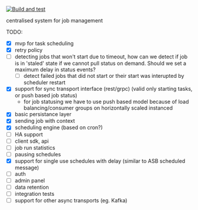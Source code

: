 [![Build and test](https://github.com/font3r/timely/actions/workflows/build-and-test.yml/badge.svg?branch=main)](https://github.com/font3r/timely/actions/workflows/build-and-test.yml)

centralised system for job management

TODO:

- [x] mvp for task scheduling
- [x] retry policy
- [ ] detecting jobs that won't start due to timeout, how can we detect if job is in 'staled' state if we 
  cannot pull status on demand. Should we set a maximum delay in status events?
  - [ ] detect failed jobs that did not start or their start was interupted by scheduler restart
- [x] support for sync transport interface (rest/grpc) (valid only starting tasks, or push based job status)
  - for job statusing we have to use push based model because of load balancing/consumer groups on horizontally scaled instanced
- [x] basic persistance layer
- [x] sending job with context
- [x] scheduling engine (based on cron?)
- [ ] HA support
- [ ] client sdk, api
- [ ] job run statistics
- [ ] pausing schedules
- [x] support for single use schedules with delay (similar to ASB scheduled message)
- [ ] auth
- [ ] admin panel
- [ ] data retention
- [ ] integration tests
- [ ] support for other async transports (eg. Kafka)